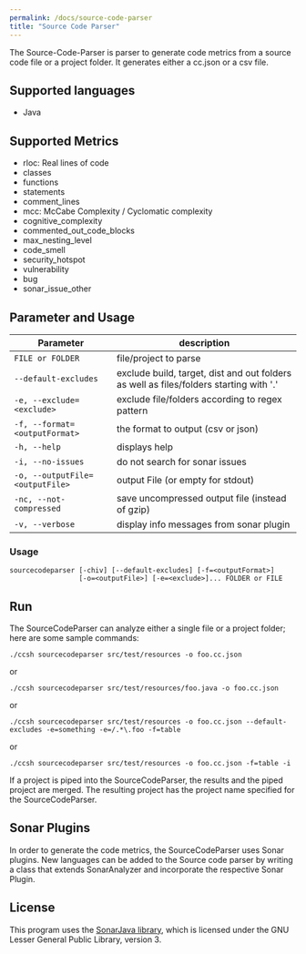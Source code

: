 ```yaml
---
permalink: /docs/source-code-parser
title: "Source Code Parser"
---
```


The Source-Code-Parser is parser to generate code metrics from a source code file or a project folder. It generates either a cc.json or a csv file.

## Supported languages

-   Java

## Supported Metrics

-   rloc: Real lines of code
-   classes
-   functions
-   statements
-   comment_lines
-   mcc: McCabe Complexity / Cyclomatic complexity
-   cognitive_complexity
-   commented_out_code_blocks
-   max_nesting_level
-   code_smell
-   security_hotspot
-   vulnerability
-   bug
-   sonar_issue_other

## Parameter and Usage

| Parameter                       | description                                                                            |
| ------------------------------- | -------------------------------------------------------------------------------------- |
| `FILE or FOLDER`                | file/project to parse                                                                  |
| `--default-excludes`            | exclude build, target, dist and out folders as well as files/folders starting with '.' |
| `-e, --exclude=<exclude>`       | exclude file/folders according to regex pattern                                        |
| `-f, --format=<outputFormat>`   | the format to output (csv or json)                                                     |
| `-h, --help`                    | displays help                                                                          |
| `-i, --no-issues`               | do not search for sonar issues                                                         |
| `-o, --outputFile=<outputFile>` | output File (or empty for stdout)                                                      |
| `-nc, --not-compressed`         | save uncompressed output file (instead of gzip)                                        |
| `-v, --verbose`                 | display info messages from sonar plugin                                                |

### Usage

```
sourcecodeparser [-chiv] [--default-excludes] [-f=<outputFormat>]
                 [-o=<outputFile>] [-e=<exclude>]... FOLDER or FILE
```

## Run

The SourceCodeParser can analyze either a single file or a project folder; here are some sample commands:

```
./ccsh sourcecodeparser src/test/resources -o foo.cc.json
```

or

```
./ccsh sourcecodeparser src/test/resources/foo.java -o foo.cc.json
```

or

```
./ccsh sourcecodeparser src/test/resources -o foo.cc.json --default-excludes -e=something -e=/.*\.foo -f=table
```

or

```
./ccsh sourcecodeparser src/test/resources -o foo.cc.json -f=table -i
```

If a project is piped into the SourceCodeParser, the results and the piped project are merged.
The resulting project has the project name specified for the SourceCodeParser.

## Sonar Plugins

In order to generate the code metrics, the SourceCodeParser uses Sonar plugins. New languages can be added to the Source code parser by writing a class that extends SonarAnalyzer and incorporate the respective Sonar Plugin.

## License

This program uses the [SonarJava library](https://github.com/SonarSource/sonar-java/), which is licensed under the GNU Lesser General Public Library, version 3.
